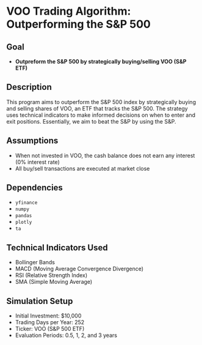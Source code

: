 # VOO Trading Algorithm: Outperforming the S&P 500

## Goal
- **Outpreform the S&P 500 by strategically buying/selling VOO (S&P ETF)**

## Description
This program aims to outperform the S&P 500 index by strategically buying and selling shares of VOO, an ETF that tracks the S&P 500. The strategy uses technical indicators to make informed decisions on when to enter and exit positions. Essentially, we aim to beat the S&P by using the S&P.

## Assumptions
- When not invested in VOO, the cash balance does not earn any interest (0% interest rate)
- All buy/sell transactions are executed at market close

## Dependencies
- `yfinance`
- `numpy`
- `pandas`
- `plotly`
- `ta`

## Technical Indicators Used
- Bollinger Bands
- MACD (Moving Average Convergence Divergence)
- RSI (Relative Strength Index)
- SMA (Simple Moving Average)

## Simulation Setup
- Initial Investment: $10,000
- Trading Days per Year: 252
- Ticker: VOO (S&P 500 ETF)
- Evaluation Periods: 0.5, 1, 2, and 3 years

